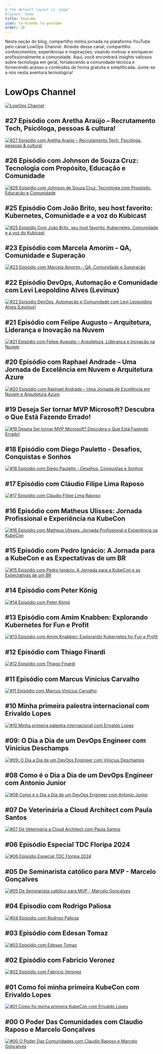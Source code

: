 ```yaml
---
# the default layout is 'page'
#layout: home
title: Youtube
icon: fa-brands fa-youtube
order: 10
---
```


Nesta seção do blog, compartilho minha jornada na plataforma YouTube pelo canal LowOps Channel. Através desse canal, compartilho conhecimentos, experiências e inspirações, visando motivar e enriquecer profissionalmente a comunidade. Aqui, você encontrará insights valiosos sobre tecnologia em geral, fortalecendo a comunidade técnica e fornecendo acesso a conteúdos de forma gratuita e simplificada. Junte-se a nós nesta aventura tecnológica!

# LowOps Channel

[![LowOps Channel](https://stoblobcertificados011.blob.core.windows.net/imagens-blog/posts/Youtube-Banner.png)](https://www.youtube.com/@LowOps-Channel)

## #27 Episódio com Aretha Araújo – Recrutamento Tech, Psicóloga, pessoas & cultura!
[![#27 Episódio com Aretha Araújo – Recrutamento Tech, Psicóloga, pessoas & cultura!](https://img.youtube.com/vi/W-ZN63FMrS4/0.jpg)](https://www.youtube.com/watch?v=W-ZN63FMrS4)

## #26 Episódio com Johnson de Souza Cruz: Tecnologia com Propósito, Educação e Comunidade
[![#26 Episódio com Johnson de Souza Cruz: Tecnologia com Propósito, Educação e Comunidade](https://img.youtube.com/vi/4dvs8kxixSI/0.jpg)](https://www.youtube.com/watch?v=4dvs8kxixSI)

## #25 Episódio Com João Brito, seu host favorito: Kubernetes, Comunidade e a voz do Kubicast
[![#25 Episódio Com João Brito, seu host favorito: Kubernetes, Comunidade e a voz do Kubicast](https://img.youtube.com/vi/YRV14Z8Zb1c/0.jpg)](https://www.youtube.com/watch?v=YRV14Z8Zb1c)

## #23 Episódio com Marcela Amorim – QA, Comunidade e Superação
[![#23 Episódio com Marcela Amorim – QA, Comunidade e Superação](https://img.youtube.com/vi/I9wZ932Ifh0/0.jpg)](https://www.youtube.com/watch?v=I9wZ932Ifh0)

## #22 Episódio DevOps, Automação e Comunidade com Levi Leopoldino Alves (Levinux)
[![#22 Episódio DevOps, Automação e Comunidade com Levi Leopoldino Alves (Levinux)](https://img.youtube.com/vi/Qz3P7aBWB9c/0.jpg)](https://www.youtube.com/watch?v=Qz3P7aBWB9c)

## #21 Episódio com Felipe Augusto – Arquitetura, Liderança e Inovação na Nuvem
[![#21 Episódio com Felipe Augusto – Arquitetura, Liderança e Inovação na Nuvem](https://img.youtube.com/vi/r9Ksazh3t20/0.jpg)](https://www.youtube.com/watch?v=r9Ksazh3t20)

## #20 Episódio com Raphael Andrade – Uma Jornada de Excelência em Nuvem e Arquitetura Azure
[![#20 Episódio com Raphael Andrade – Uma Jornada de Excelência em Nuvem e Arquitetura Azure](https://img.youtube.com/vi/CDK9cQ5tloE/0.jpg)](https://www.youtube.com/watch?v=CDK9cQ5tloE)

## #19 Deseja Ser tornar MVP Microsoft? Descubra o Que Está Fazendo Errado!
[![#19 Deseja Ser tornar MVP Microsoft? Descubra o Que Está Fazendo Errado!](https://img.youtube.com/vi/ZwcBInx-x6w/0.jpg)](https://www.youtube.com/watch?v=ZwcBInx-x6w)

## #18 Episódio com Diego Pauletto - Desafios, Conquistas e Sonhos
[![#18 Episódio com Diego Pauletto - Desafios, Conquistas e Sonhos](https://img.youtube.com/vi/1UfngWVAxzc/0.jpg)](https://www.youtube.com/watch?v=1UfngWVAxzc)

## #17 Episódio com Cláudio Filipe Lima Raposo
[![#17 Episódio com Cláudio Filipe Lima Raposo](https://img.youtube.com/vi/OGpTWpPA2qY/0.jpg)](https://www.youtube.com/watch?v=OGpTWpPA2qY)

## #16 Episódio com Matheus Ulisses: Jornada Profissional e Experiência na KubeCon
[![#16 Episódio com Matheus Ulisses: Jornada Profissional e Experiência na KubeCon](https://img.youtube.com/vi/bVXEYZUBpmY/0.jpg)](https://www.youtube.com/watch?v=bVXEYZUBpmY)

## #15 Episódio com Pedro Ignácio: A Jornada para a KubeCon e as Expectativas de um BR
[![#15 Episódio com Pedro Ignácio: A Jornada para a KubeCon e as Expectativas de um BR](https://img.youtube.com/vi/YNOkzI-ffCU/0.jpg)](https://www.youtube.com/watch?v=YNOkzI-ffCU)

## #14 Episódio com Peter König
[![#14 Episódio com Peter König](https://img.youtube.com/vi/_L4AG_rz1m8/0.jpg)](https://www.youtube.com/watch?v=_L4AG_rz1m8)

## #13 Episódio com Amim Knabben: Explorando Kubernetes for Fun e Profit
[![#13 Episódio com Amim Knabben: Explorando Kubernetes for Fun e Profit](https://img.youtube.com/vi/QyoOu_qJ6tk/0.jpg)](https://www.youtube.com/watch?v=QyoOu_qJ6tk)

## #12 Episódio com Thiago Finardi
[![#12 Episódio com Thiago Finardi](https://img.youtube.com/vi/hjhgpji-xCY/0.jpg)](https://www.youtube.com/watch?v=hjhgpji-xCY)

## #11 Episódio com Marcus Vinícius Carvalho
[![#11 Episódio com Marcus Vinícius Carvalho](https://img.youtube.com/vi/uOwwddYlNNs/0.jpg)](https://www.youtube.com/watch?v=uOwwddYlNNs)

## #10 Minha primeira palestra internacional com Erivaldo Lopes
[![#10 Minha primeira palestra internacional com Erivaldo Lopes](https://img.youtube.com/vi/VBROcsFCYA8/0.jpg)](https://www.youtube.com/watch?v=VBROcsFCYA8)

## #09: O Dia a Dia de um DevOps Engineer com Vinicius Deschamps
[![#09: O Dia a Dia de um DevOps Engineer com Vinicius Deschamps](https://img.youtube.com/vi/ALnp2iRD8As/0.jpg)](https://www.youtube.com/watch?v=ALnp2iRD8As)

## #08 Como é o Dia a Dia de um DevOps Engineer com Antonio Junior
[![#08 Como é o Dia a Dia de um DevOps Engineer com Antonio Junior](https://img.youtube.com/vi/BsPjLdv_BFY/0.jpg)](https://www.youtube.com/watch?v=BsPjLdv_BFY)

## #07 De Veterinária a Cloud Architect com Paula Santos
[![#07 De Veterinária a Cloud Architect com Paula Santos](https://img.youtube.com/vi/7wMKP9VS3E4/0.jpg)](https://www.youtube.com/watch?v=7wMKP9VS3E4)

## #06 Episódio Especial TDC Floripa 2024
[![#06 Episódio Especial TDC Floripa 2024](https://img.youtube.com/vi/VtKMTnQ2P_o/0.jpg)](https://www.youtube.com/watch?v=VtKMTnQ2P_o&t)

## #05 De Seminarista católico para MVP - Marcelo Gonçalves
[![#05 De Seminarista católico para MVP - Marcelo Gonçalves](https://img.youtube.com/vi/EwQxFjh6f4o/0.jpg)](https://www.youtube.com/watch?v=EwQxFjh6f4o)

## #04 Episodio com Rodrigo Paliosa
[![#04 Episodio com Rodrigo Paliosa](https://img.youtube.com/vi/FyhURlTbyyU/0.jpg)](https://www.youtube.com/watch?v=FyhURlTbyyU&t=10s)

## #03 Episódio com Edesan Tomaz
[![#03 Episódio com Edesan Tomaz](https://img.youtube.com/vi/CZTCLSgeRw4/0.jpg)](https://www.youtube.com/watch?v=CZTCLSgeRw4)

## #02 Episódio com Fabricio Veronez
[![#02 Episódio com Fabricio Veronez](https://img.youtube.com/vi/F-dfaVg5Ix8/0.jpg)](https://www.youtube.com/watch?v=F-dfaVg5Ix8)

## #01 Como foi minha primeira KubeCon com Erivaldo Lopes
[![#01 Como foi minha primeira KubeCon com Erivaldo Lopes](https://img.youtube.com/vi/snISTHSQvVc/0.jpg)](https://youtube.com/live/snISTHSQvVc)

## #00 O Poder Das Comunidades com Claudio Raposo e Marcelo Gonçalves
[![#00 O Poder Das Comunidades com Claudio Raposo e Marcelo Gonçalves](https://img.youtube.com/vi/nlEQ_UMyKew/0.jpg)](https://www.youtube.com/watch?v=nlEQ_UMyKew)